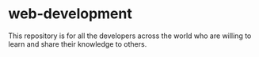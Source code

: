 # web-development
This repository is for all the developers across the world who are willing to learn and share their knowledge to others.
